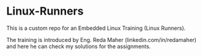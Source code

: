 # Linux-Runners
This is a custom repo for an Embedded Linux Training (Linux Runners).

The training is introduced by Eng. Reda Maher (linkedin.com/in/redamaher) and here he can check my solutions for the assignments.
